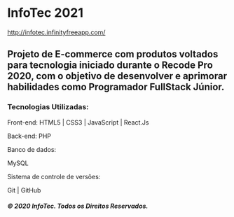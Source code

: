 # InfoTec 2021

http://infotec.infinityfreeapp.com/

## Projeto de E-commerce com produtos voltados para tecnologia iniciado durante o Recode Pro 2020, com o objetivo de desenvolver e aprimorar habilidades como Programador FullStack Júnior.

### Tecnologias Utilizadas:

Front-end: HTML5 | CSS3 | JavaScript | React.Js

Back-end: PHP

Banco de dados:

MySQL

Sistema de controle de versões:

Git | GitHub

##### © 2020 InfoTec. Todos os Direitos Reservados.
